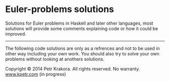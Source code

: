 Euler-problems solutions
========================

Solutions for Euler problems in Haskell and later other languages, most solutions will provide some comments explaining code or how it could be improved.

---

The following code solutions are only as a refrences and not to be used in other way including your own work. You should also try to solve your own problems without looking at anothers solutions.

Copyright © 2014 Petr Krakora. All rights reserved. No warranty.
www.kpetr.com (in progress)